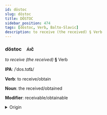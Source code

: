 ```yaml
---
id: döstoc
slug: döstoc
title: DÖSTOC
sidebar_position: 474
tags: [döstoc, Verb, Balto-Slavic]
description: to receive (the received) § Verb
---
```


### döstoc&emsp;<span kind="abugida">ʌ́ıc̄</span>

*to receive (the received)* **§** Verb

**IPA**: /ˈdos.tɑt͡ɕ/

**Verb**: to receive/obtain

**Noun**: the received/obtained

**Modifier**: receivable/obtainable

<details>
    <summary>Origin</summary>
    Polish dostać /ˈdɔ.stat͡ɕ/<br/>
    <em>Balto-Slavic Language Family</em>
</details>
